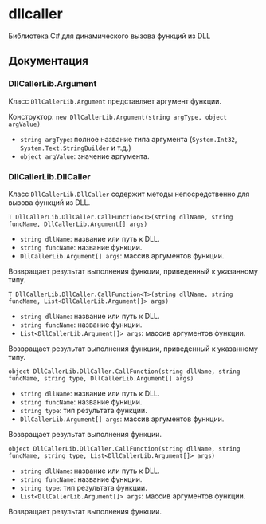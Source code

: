 # dllcaller
Библиотека C# для динамического вызова функций из DLL

## Документация

### DllCallerLib.Argument
Класс `DllCallerLib.Argument` представляет аргумент функции.

Конструктор: `new DllCallerLib.Argument(string argType, object argValue)`
- `string argType`: полное название типа аргумента (`System.Int32`, `System.Text.StringBuilder` и т.д.)
- `object argValue`: значение аргумента.

### DllCallerLib.DllCaller
Класс `DllCallerLib.DllCaller` содержит методы непосредственно для вызова функций из DLL.

`T DllCallerLib.DllCaller.CallFunction<T>(string dllName, string funcName, DllCallerLib.Argument[] args)`
- `string dllName`: название или путь к DLL.
- `string funcName`: название функции.
- `DllCallerLib.Argument[] args`: массив аргументов функции.

Возвращает результат выполнения функции, приведенный к указанному типу.

`T DllCallerLib.DllCaller.CallFunction<T>(string dllName, string funcName, List<DllCallerLib.Argument[]> args)`
- `string dllName`: название или путь к DLL.
- `string funcName`: название функции.
- `List<DllCallerLib.Argument[]> args`: массив аргументов функции.

Возвращает результат выполнения функции, приведенный к указанному типу.

`object DllCallerLib.DllCaller.CallFunction(string dllName, string funcName, string type, DllCallerLib.Argument[] args)`
- `string dllName`: название или путь к DLL.
- `string funcName`: название функции.
- `string type`: тип результата функции.
- `DllCallerLib.Argument[] args`: массив аргументов функции.

Возвращает результат выполнения функции.

`object DllCallerLib.DllCaller.CallFunction(string dllName, string funcName, string type, List<DllCallerLib.Argument[]> args)`
- `string dllName`: название или путь к DLL.
- `string funcName`: название функции.
- `string type`: тип результата функции.
- `List<DllCallerLib.Argument[]> args`: массив аргументов функции.

Возвращает результат выполнения функции.
